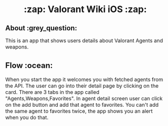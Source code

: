 <h1 align="center">
  :zap: Valorant Wiki iOS :zap:
</h1>
<h2>
  About :grey_question:
</h2>
<p><font size="3">
  This is an app that shows users details about Valorant Agents and weapons.
</p>
<h2>
  Flow :ocean:
</h2>
<p><font size="3">
  When you start the app it welcomes you with fetched agents from the API. The user can go into their detail page by clicking on the card. There are 3 tabs in the app called "Agents,Weapons,Favorites". In agent detail screen user can click on the add button and add that agent to favorites. You can't add the same agent to favorites twice, the app shows you an alert when you do that.
</p>
